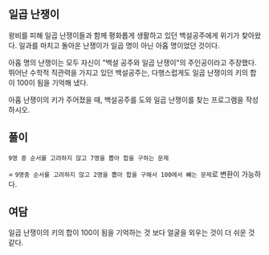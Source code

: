 ## 일곱 난쟁이

왕비를 피해 일곱 난쟁이들과 함께 평화롭게 생활하고 있던 백설공주에게 위기가 찾아왔다. 일과를 마치고 돌아온 난쟁이가 일곱 명이 아닌 아홉 명이었던 것이다.

아홉 명의 난쟁이는 모두 자신이 "백설 공주와 일곱 난쟁이"의 주인공이라고 주장했다. 뛰어난 수학적 직관력을 가지고 있던 백설공주는, 다행스럽게도 일곱 난쟁이의 키의 합이 100이 됨을 기억해 냈다.

아홉 난쟁이의 키가 주어졌을 때, 백설공주를 도와 일곱 난쟁이를 찾는 프로그램을 작성하시오.

## 풀이

`9명 중 순서를 고려하지 않고 7명을 뽑아 합을 구하는 문제`

= `9명중 순서를 고려하지 않고 2명을 뽑아 합을 구해서 100에서 뺴는 문제`로 변환이 가능하다.

## 여담

일곱 난쟁이의 키의 합이 100이 됨을 기억하는 것 보다 얼굴을 외우는 것이 더 쉬운 것 같다.